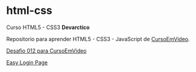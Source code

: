 # html-css
 Curso HTML5 - CSS3
 <strong>Devarctico</strong>


Repositorio para aprender HTML5 - CSS3 - JavaScript de <a href="https://www.youtube.com/channel/UCrWvhVmt0Qac3HgsjQK62FQ" target="_blank" rel="external">CursoEmVideo</a>.

<a href="https://devarctico.github.io/html-css/modulo-03/desafios/d012/index.html">Desafio 012 para CursoEmVideo</a>

<a href="https://devarctico.github.io/html-css/modulo-02/desafios/desafio-pessoal/d001-easy-login/index.html">Easy Login Page</a>